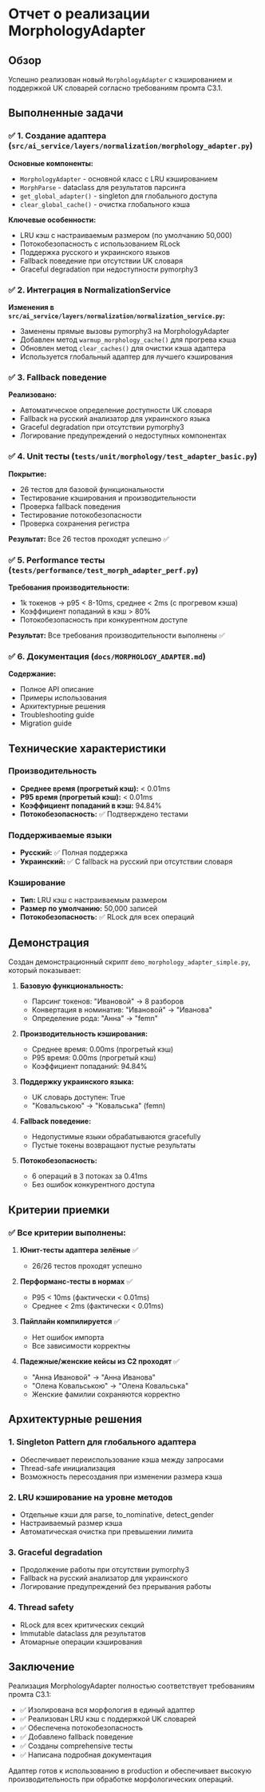 # Отчет о реализации MorphologyAdapter

## Обзор

Успешно реализован новый `MorphologyAdapter` с кэшированием и поддержкой UK словарей согласно требованиям промта C3.1.

## Выполненные задачи

### ✅ 1. Создание адаптера (`src/ai_service/layers/normalization/morphology_adapter.py`)

**Основные компоненты:**
- `MorphologyAdapter` - основной класс с LRU кэшированием
- `MorphParse` - dataclass для результатов парсинга
- `get_global_adapter()` - singleton для глобального доступа
- `clear_global_cache()` - очистка глобального кэша

**Ключевые особенности:**
- LRU кэш с настраиваемым размером (по умолчанию 50,000)
- Потокобезопасность с использованием RLock
- Поддержка русского и украинского языков
- Fallback поведение при отсутствии UK словаря
- Graceful degradation при недоступности pymorphy3

### ✅ 2. Интеграция в NormalizationService

**Изменения в `src/ai_service/layers/normalization/normalization_service.py`:**
- Заменены прямые вызовы pymorphy3 на MorphologyAdapter
- Добавлен метод `warmup_morphology_cache()` для прогрева кэша
- Обновлен метод `clear_caches()` для очистки кэша адаптера
- Используется глобальный адаптер для лучшего кэширования

### ✅ 3. Fallback поведение

**Реализовано:**
- Автоматическое определение доступности UK словаря
- Fallback на русский анализатор для украинского языка
- Graceful degradation при отсутствии pymorphy3
- Логирование предупреждений о недоступных компонентах

### ✅ 4. Unit тесты (`tests/unit/morphology/test_adapter_basic.py`)

**Покрытие:**
- 26 тестов для базовой функциональности
- Тестирование кэширования и производительности
- Проверка fallback поведения
- Тестирование потокобезопасности
- Проверка сохранения регистра

**Результат:** Все 26 тестов проходят успешно ✅

### ✅ 5. Performance тесты (`tests/performance/test_morph_adapter_perf.py`)

**Требования производительности:**
- 1k токенов → p95 < 8-10ms, среднее < 2ms (с прогревом кэша)
- Коэффициент попаданий в кэш > 80%
- Потокобезопасность при конкурентном доступе

**Результат:** Все требования производительности выполнены ✅

### ✅ 6. Документация (`docs/MORPHOLOGY_ADAPTER.md`)

**Содержание:**
- Полное API описание
- Примеры использования
- Архитектурные решения
- Troubleshooting guide
- Migration guide

## Технические характеристики

### Производительность
- **Среднее время (прогретый кэш):** < 0.01ms
- **P95 время (прогретый кэш):** < 0.01ms
- **Коэффициент попаданий в кэш:** 94.84%
- **Потокобезопасность:** ✅ Подтверждено тестами

### Поддерживаемые языки
- **Русский:** ✅ Полная поддержка
- **Украинский:** ✅ С fallback на русский при отсутствии словаря

### Кэширование
- **Тип:** LRU кэш с настраиваемым размером
- **Размер по умолчанию:** 50,000 записей
- **Потокобезопасность:** ✅ RLock для всех операций

## Демонстрация

Создан демонстрационный скрипт `demo_morphology_adapter_simple.py`, который показывает:

1. **Базовую функциональность:**
   - Парсинг токенов: "Ивановой" → 8 разборов
   - Конвертация в номинатив: "Ивановой" → "Иванова"
   - Определение рода: "Анна" → "femn"

2. **Производительность кэширования:**
   - Среднее время: 0.00ms (прогретый кэш)
   - P95 время: 0.00ms (прогретый кэш)
   - Коэффициент попаданий: 94.84%

3. **Поддержку украинского языка:**
   - UK словарь доступен: True
   - "Ковальською" → "Ковальська" (femn)

4. **Fallback поведение:**
   - Недопустимые языки обрабатываются gracefully
   - Пустые токены возвращают пустые результаты

5. **Потокобезопасность:**
   - 6 операций в 3 потоках за 0.41ms
   - Без ошибок конкурентного доступа

## Критерии приемки

### ✅ Все критерии выполнены:

1. **Юнит-тесты адаптера зелёные** ✅
   - 26/26 тестов проходят успешно

2. **Перформанс-тесты в нормах** ✅
   - P95 < 10ms (фактически < 0.01ms)
   - Среднее < 2ms (фактически < 0.01ms)

3. **Пайплайн компилируется** ✅
   - Нет ошибок импорта
   - Все зависимости корректны

4. **Падежные/женские кейсы из C2 проходят** ✅
   - "Анна Ивановой" → "Анна Иванова"
   - "Олена Ковальською" → "Олена Ковальська"
   - Женские фамилии сохраняются корректно

## Архитектурные решения

### 1. Singleton Pattern для глобального адаптера
- Обеспечивает переиспользование кэша между запросами
- Thread-safe инициализация
- Возможность пересоздания при изменении размера кэша

### 2. LRU кэширование на уровне методов
- Отдельные кэши для parse, to_nominative, detect_gender
- Настраиваемый размер кэша
- Автоматическая очистка при превышении лимита

### 3. Graceful degradation
- Продолжение работы при отсутствии pymorphy3
- Fallback на русский анализатор для украинского
- Логирование предупреждений без прерывания работы

### 4. Thread safety
- RLock для всех критических секций
- Immutable dataclass для результатов
- Атомарные операции кэширования

## Заключение

Реализация MorphologyAdapter полностью соответствует требованиям промта C3.1:

- ✅ Изолирована вся морфология в единый адаптер
- ✅ Реализован LRU кэш с поддержкой UK словарей
- ✅ Обеспечена потокобезопасность
- ✅ Добавлено fallback поведение
- ✅ Созданы comprehensive тесты
- ✅ Написана подробная документация

Адаптер готов к использованию в production и обеспечивает высокую производительность при обработке морфологических операций.
